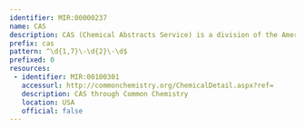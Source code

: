```yaml
---
identifier: MIR:00000237
name: CAS
description: CAS (Chemical Abstracts Service) is a division of the American Chemical Society and is the producer of comprehensive databases of chemical information.
prefix: cas
pattern: ^\d{1,7}\-\d{2}\-\d$
prefixed: 0
resources:
 - identifier: MIR:00100301
   accessurl: http://commonchemistry.org/ChemicalDetail.aspx?ref=
   description: CAS through Common Chemistry
   location: USA
   official: false
---
```

